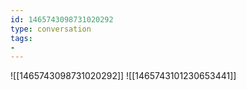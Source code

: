 ```yaml
---
id: 1465743098731020292
type: conversation
tags:
- 
---
```

![[1465743098731020292]]
![[1465743101230653441]]

